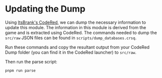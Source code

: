 # Updating the Dump
Using [ItsBrank's CodeRed](https://coderedmodding.github.io/), we can dump the necessary information to update this module.  The information in this module is derived from the game and is extracted using CodeRed.  The commands needed to dump the `src/raw` JSON files can be found in `scripts/dump_databases.crsq`.

Run these commands and copy the resultant output from your CodeRed Dump folder (you can find it in the CodeRed launcher) to `src/raw`.

Then run the parse script:

```sh
pnpm run parse
```
